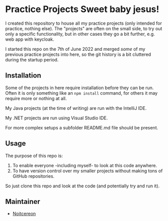 # Practice Projects Sweet baby jesus!

I created this repository to house all my practice projects (only intended for practice, nothing else). 
The "projects" are often on the small side, to try out only a specific functionality, but in other cases they go a bit further, e.g. web app with keycloak.

I started this repo on the 7th of June 2022 and merged *some* of my previous practice projects into here, so the git history is a bit cluttered during the
startup period.

## Installation

Some of the projects in here require installation before they can be run. Often it is only something like an `npm install` command, 
for others it may require more or nothing at all.

My Java projects (at the time of writing) are run with the IntelliJ IDE.

My .NET projects are run using Visual Studio IDE.

For more complex setups a subfolder README.md file should be present.

## Usage

The purpose of this repo is:
1. To enable everyone -including myself- to look at this code anywhere.
2. To have version control over my smaller projects without making tons of GitHub repositories.

So just clone this repo and look at the code (and potentially try and run it).

## Maintainer
- [Noitcereon](https://github.com/Noitcereon)
